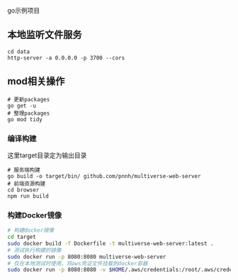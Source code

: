 go示例项目

## 本地监听文件服务

```shell
cd data
http-server -a 0.0.0.0 -p 3700 --cors
```

## mod相关操作

```shell
# 更新packages
go get -u
# 整理packages
go mod tidy
```

### 编译构建

这里target目录定为输出目录

```shell
# 服务端构建
go build -o target/bin/ github.com/pnnh/multiverse-web-server
# 前端资源构建
cd browser
npm run build
```

### 构建Docker镜像

```bash
# 构建docker镜像
cd target
sudo docker build -f Dockerfile -t multiverse-web-server:latest .
# 测试执行构建的镜像
sudo docker run -p 8080:8080 multiverse-web-server
# 仅在本地测试时使用，将aws凭证文件挂载到docker容器
sudo docker run -p 8080:8080 -v $HOME/.aws/credentials:/root/.aws/credentials:ro multiverse-web-server
```
